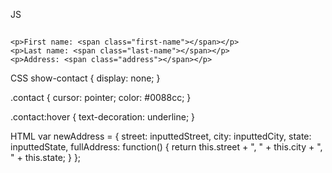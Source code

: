 

JS

<div class="col-md-6">
  <div id="show-contact">
    <h2></h2>

    <p>First name: <span class="first-name"></span></p>
    <p>Last name: <span class="last-name"></span></p>
    <p>Address: <span class="address"></span></p>
  </div>
</div>


CSS
show-contact {
  display: none;
}

.contact {
  cursor: pointer;
  color: #0088cc;
}

.contact:hover {
  text-decoration: underline;
}

HTML
var newAddress = { street: inputtedStreet,
                   city: inputtedCity,
                   state: inputtedState,
                   fullAddress: function() {
                     return this.street + ", " + this.city + ", " + this.state;
                   }
                 };
